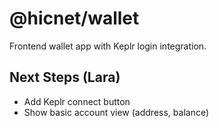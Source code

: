 # @hicnet/wallet
Frontend wallet app with Keplr login integration.

## Next Steps (Lara)
- Add Keplr connect button
- Show basic account view (address, balance)
